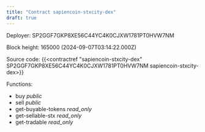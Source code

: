 ```yaml
---
title: "Contract sapiencoin-stxcity-dex"
draft: true
---
```

Deployer: SP2GGF7GKP8XE56C44YC4K0CJXW1781PT0HVW7NM


 



Block height: 165000 (2024-09-07T03:14:22.000Z)

Source code: {{<contractref "sapiencoin-stxcity-dex" SP2GGF7GKP8XE56C44YC4K0CJXW1781PT0HVW7NM sapiencoin-stxcity-dex>}}

Functions:

* buy _public_
* sell _public_
* get-buyable-tokens _read_only_
* get-sellable-stx _read_only_
* get-tradable _read_only_
